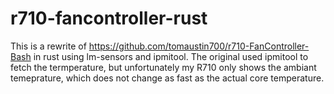 # r710-fancontroller-rust

This is a rewrite of https://github.com/tomaustin700/r710-FanController-Bash in rust using lm-sensors and ipmitool.
The original used ipmitool to fetch the termperature, but unfortunately my R710 only shows the ambiant temeprature, which does not change as fast as the actual core temperature.

